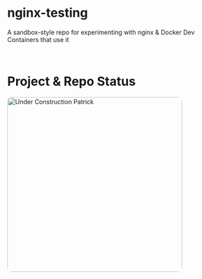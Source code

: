 # nginx-testing

A sandbox-style repo for experimenting with nginx & Docker Dev Containers that use it


<br />

# Project & Repo Status

<img src=""
	 alt="Under Construction Patrick"
	 width="400px"
	 height="auto"
	 style="border-radius:10px"
	 />
